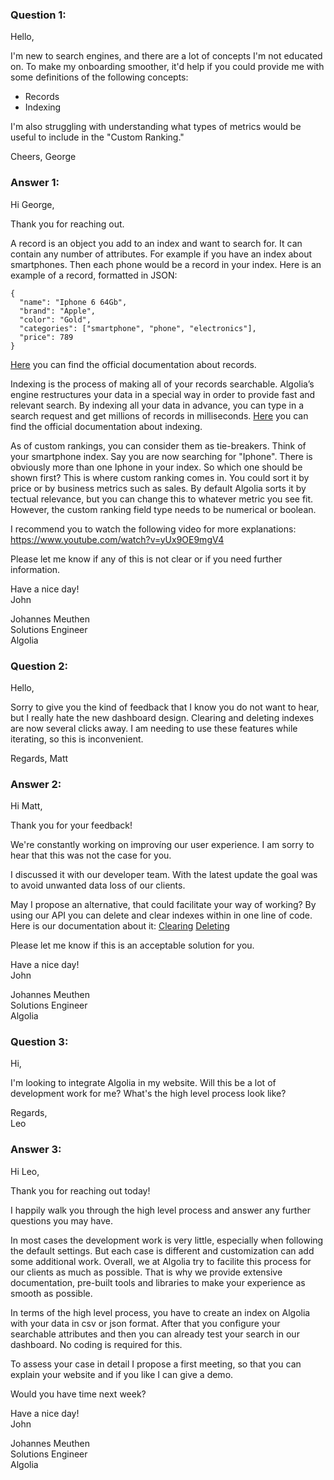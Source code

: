 ### Question 1:
Hello,

I'm new to search engines, and there are a lot of concepts I'm not educated on. To make my onboarding smoother, it'd help if you could provide me with some definitions of the following concepts:
- Records
- Indexing

I'm also struggling with understanding what types of metrics would be useful to include in the "Custom Ranking." 

Cheers,
George

### Answer 1:
Hi George, 

Thank you for reaching out. 


A record is an object you add to an index and want to search for. It can contain any number of attributes.
For example if you have an index about smartphones. Then each phone would be a record in your index. 
Here is an example of a record, formatted in JSON:
```
{
  "name": "Iphone 6 64Gb",
  "brand": "Apple",
  "color": "Gold",
  "categories": ["smartphone", "phone", "electronics"],
  "price": 789
}
```
[Here](https://support.algolia.com/hc/en-us/articles/4406981906833-What-is-a-record) you can find the official documentation about records. 


Indexing is the process of making all of your records searchable. 
Algolia’s engine restructures your data in a special way in order to provide fast and relevant search. 
By indexing all your data in advance, you can type in a search request and get millions of records in milliseconds. 
[Here](https://www.algolia.com/doc/integration/magento-2/how-it-works/indexing/?client=php) you can find the official documentation about indexing. 


As of custom rankings, you can consider them as tie-breakers. Think of your smartphone index. Say you are now searching for "Iphone". 
There is obviously more than one Iphone in your index. So which one should be shown first? This is where custom ranking comes in. 
You could sort it by price or by business metrics such as sales. 
By default Algolia sorts it by tectual relevance, but you can change this to whatever metric you see fit. 
However, the custom ranking field type needs to be numerical or boolean.

I recommend you to watch the following video for more explanations: 
https://www.youtube.com/watch?v=yUx9OE9mgV4


Please let me know if any of this is not clear or if you need further information. 

Have a nice day!  
John

Johannes Meuthen  
Solutions Engineer  
Algolia  

### Question 2:
Hello,

Sorry to give you the kind of feedback that I know you do not want to hear, but I really hate the new dashboard design. 
Clearing and deleting indexes are now several clicks away. I am needing to use these features while iterating, so this is inconvenient.

Regards,
Matt

### Answer 2:
Hi Matt, 

Thank you for your feedback! 

We're constantly working on improvíng our user experience. I am sorry to hear that this was not the case for you. 

I discussed it with our developer team. With the latest update the goal was to avoid unwanted data loss of our clients.

May I propose an alternative, that could facilitate your way of working? 
By using our API you can delete and clear indexes within in one line of code.
Here is our documentation about it: 
[Clearing](https://www.algolia.com/doc/api-reference/api-methods/clear-objects/)
[Deleting](https://www.algolia.com/doc/api-reference/api-methods/delete-index/)
 
Please let me know if this is an acceptable solution for you. 


Have a nice day!   
John

Johannes Meuthen  
Solutions Engineer  
Algolia


### Question 3:
Hi,

I'm looking to integrate Algolia in my website. Will this be a lot of development work for me? What's the high level process look like?

Regards,  
Leo

### Answer 3:
Hi Leo, 

Thank you for reaching out today!

I happily walk you through the high level process and answer any further questions you may have. 

In most cases the development work is very little, especially when following the default settings. 
But each case is different and customization can add some additional work. 
Overall, we at Algolia try to facilite this process for our clients as much as possible. 
That is why we provide extensive documentation, pre-built tools and libraries to make your experience as smooth as possible. 

In terms of the high level process, you have to create an index on Algolia with your data in csv or json format.
After that you configure your searchable attributes and then you can already test your search in our dashboard. 
No coding is required for this. 

To assess your case in detail I propose a first meeting, so that you can explain your website and if you like I can give a demo. 


Would you have time next week?


Have a nice day!   
John  

Johannes Meuthen  
Solutions Engineer  
Algolia
